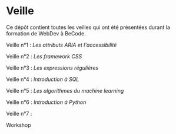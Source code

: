# Veille

Ce dépôt contient toutes les veilles qui ont été présentées durant la formation de WebDev à BeCode. 

Veille n°1 : *Les attributs ARIA et l'accessibilité*

Veille n°2 : *Les framework CSS*

Veille n°3 : *Les expressions régulières*

Veille n°4 : *Introduction à SQL*

Veille n°5 : *Les algorithmes du machine learning*

Veille n°6 : *Introduction à Python*

Veille n°7 : 

Workshop
